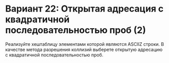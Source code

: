 # Вариант 22: Открытая адресация с квадратичной последовательностью проб (2)

Реализуйте хеш­таблицу элементами которой являются ASCII­Z строки. В качестве метода
разрешения коллизий выберете открытую адресацию с квадратичной последовательностью проб.
